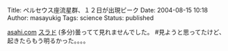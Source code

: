 Title: ペルセウス座流星群、１２日が出現ピーク
Date: 2004-08-15 10:18
Author: masayukig
Tags: science
Status: published

[asahi.com](http://www.asahi.com/science/update/0811/001.html?2004)
[スラド](http://slashdot.jp/articles/04/08/11/0651227.shtml?topic=65)
(多分)曇ってて見れませんでした。
\#見ようと思ってたけど、起きたらもう明るかった。。。。

